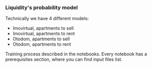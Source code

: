 ### Liquidity's probability model ###

Technically we have 4 different models:
* Imovirtual, apartments to sell
* Imovirtual, apartments to rent
* Otodom, apartments to sell
* Otodom, apartments to rent

Training process described in the notebooks. 
Every notebook has a prerequisites section, where you can find input files list.


